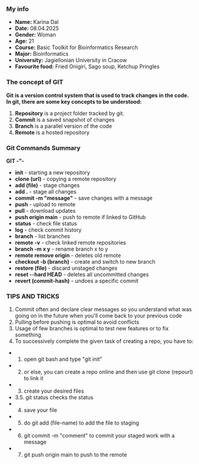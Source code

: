 ### My info 
- **Name:** Karina Dal
- **Date:** 08.04.2025
- **Gender:** Woman
- **Age:** 21
- **Course:** Basic Toolkit for Bioinformatics Research
- **Major:** Bioinformatics
- **University:** Jagiellonian University in Cracow
- **Favourite food:** Fried Onigiri, Sago soup, Ketchup Pringles 

### The concept of GIT
**Git is a version control system that is used to track changes in the code.**
**In git, there are some key concepts to be understood:**
1. **Repository** is a project folder tracked by git.
2. **Commit** is a saved snapshot of changes
3. **Branch** is a parallel version of the code
4. **Remote** is a hosted repository


### Git Commands Summary

**GIT -"-** 

- **init** - starting a new repository
- **clone (url)** - copying a remote repository
- **add (file)** - stage changes
- **add .** - stage all changes
- **commit -m "message"** - save changes with a message
- **push** - upload to remote
- **pull** - download updates 
- **push origin main** - push to remote if linked to GitHub
- **status** - check file status
- **log** - check commit history 
- **branch** - list branches
- **remote -v** - check linked remote repositories
- **branch -m x y** - rename branch x to y
- **remote remove origin** - deletes old remote
- **checkout -b (branch)** - create and switch to new branch
- **restore (file)** - discard unstaged changes
- **reset --hard HEAD** - deletes all uncommitted changes 
- **revert (commit-hash)** - undoes a specific commit 

### TIPS AND TRICKS
1. Commit often and declare clear messages so you understand what was going on in the future when you'll come back to your previous code
2. Pulling before pushing is optimal to avoid conflicts
3. Usage of few branches is optimal to test new features or to fix something
4. To successively complete the given task of creating a repo, you have to: 
- 1. open git bash and type "git init"
- 2. or else, you can create a repo online and then use git clone (repourl) to link it
- 3. create your desired files
- 3.5. git status checks the status 
- 4. save your file
- 5. do git add (file-name) to add the file to staging 
- 6. git commit -m "comment" to commit your staged work with a message
- 7. git push origin main to push to the remote 

